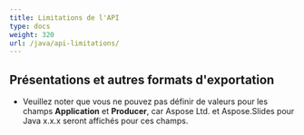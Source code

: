 ```yaml
---
title: Limitations de l'API
type: docs
weight: 320
url: /java/api-limitations/
---
```


## **Présentations et autres formats d'exportation**
- Veuillez noter que vous ne pouvez pas définir de valeurs pour les champs **Application** et **Producer**, car Aspose Ltd. et Aspose.Slides pour Java x.x.x seront affichés pour ces champs.